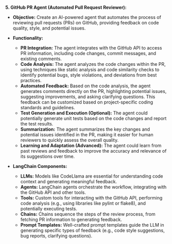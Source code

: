 **5. GitHub PR Agent (Automated Pull Request Reviewer):**
* **Objective:** Create an AI-powered agent that automates the process of reviewing pull requests (PRs) on GitHub, providing feedback on code quality, style, and potential issues.

* **Functionality:**

    * **PR Integration:** The agent integrates with the GitHub API to access PR information, including code changes, commit messages, and existing comments.
    * **Code Analysis:**  The agent analyzes the code changes within the PR, using techniques like static analysis and code similarity checks to identify potential bugs, style violations, and deviations from best practices.
    * **Automated Feedback:**  Based on the code analysis, the agent generates comments directly on the PR, highlighting potential issues, suggesting improvements, and asking clarifying questions.  This feedback can be customized based on project-specific coding standards and guidelines.
    * **Test Generation and Execution (Optional):**  The agent could potentially generate unit tests based on the code changes and report the test results.
    * **Summarization:** The agent summarizes the key changes and potential issues identified in the PR, making it easier for human reviewers to quickly assess the overall quality.
    * **Learning and Adaptation (Advanced):** The agent could learn from past reviews and feedback to improve the accuracy and relevance of its suggestions over time.

* **LangChain Components:**

    * **LLMs:**  Models like CodeLlama are essential for understanding code context and generating meaningful feedback.
    * **Agents:**  LangChain agents orchestrate the workflow, integrating with the GitHub API and other tools.
    * **Tools:**  Custom tools for interacting with the GitHub API, performing code analysis (e.g., using libraries like pylint or flake8), and potentially executing tests.
    * **Chains:**  Chains sequence the steps of the review process, from fetching PR information to generating feedback.
    * **Prompt Templates:**  Well-crafted prompt templates guide the LLM in generating specific types of feedback (e.g., code style suggestions, bug reports, clarifying questions).
